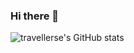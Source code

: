 ### Hi there 👋

![travellerse's GitHub stats](https://github-readme-stats.vercel.app/api?username=travellerse&count_private=true&include_all_commits=true)
